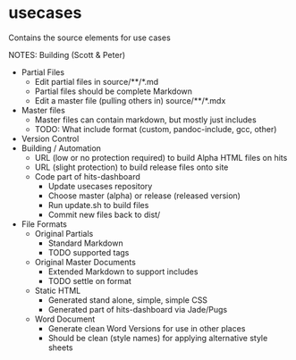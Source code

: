 # usecases
Contains the source elements for use cases


NOTES: Building (Scott & Peter)

* Partial Files
	* Edit partial files in source/**/*.md
	* Partial files should be complete Markdown
	* Edit a master file (pulling others in) source/**/*.mdx
* Master files
	* Master files can contain markdown, but mostly just includes
	* TODO: What include format (custom, pandoc-include, gcc, other)
* Version Control
* Building / Automation
	* URL (low or no protection required) to build Alpha HTML files on hits
	* URL (slight protection) to build release files onto site
	* Code part of hits-dashboard
		* Update usecases repository
		* Choose master (alpha) or release (released version)
		* Run update.sh to build files
		* Commit new files back to dist/
* File Formats
	* Original Partials
		* Standard Markdown
		* TODO supported tags
	* Original Master Documents
		* Extended Markdown to support includes
		* TODO settle on format
	* Static HTML
		* Generated stand alone, simple, simple CSS
		* Generated part of hits-dashboard via Jade/Pugs
	* Word Document
		* Generate clean Word Versions for use in other places
		* Should be clean (style names) for applying alternative style sheets

